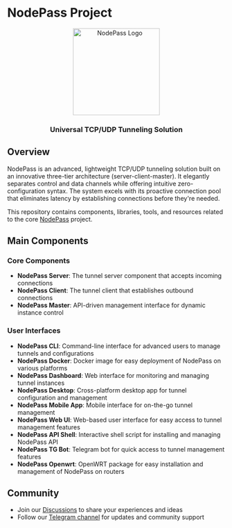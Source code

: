 # NodePass Project

<div align="center">
  <img src="https://cdn.yobc.de/assets/np-logo.png" alt="NodePass Logo" width="200">
  <h3>Universal TCP/UDP Tunneling Solution</h3>
</div>

## Overview

NodePass is an advanced, lightweight TCP/UDP tunneling solution built on an innovative three-tier architecture (server-client-master). It elegantly separates control and data channels while offering intuitive zero-configuration syntax. The system excels with its proactive connection pool that eliminates latency by establishing connections before they're needed.

This repository contains components, libraries, tools, and resources related to the core [NodePass](https://github.com/yosebyte/nodepass) project.

## Main Components

### Core Components

- **NodePass Server**: The tunnel server component that accepts incoming connections
- **NodePass Client**: The tunnel client that establishes outbound connections
- **NodePass Master**: API-driven management interface for dynamic instance control

### User Interfaces

- **NodePass CLI**: Command-line interface for advanced users to manage tunnels and configurations
- **NodePass Docker**: Docker image for easy deployment of NodePass on various platforms
- **NodePass Dashboard**: Web interface for monitoring and managing tunnel instances
- **NodePass Desktop**: Cross-platform desktop app for tunnel configuration and management
- **NodePass Mobile App**: Mobile interface for on-the-go tunnel management
- **NodePass Web UI**: Web-based user interface for easy access to tunnel management features
- **NodePass API Shell**: Interactive shell script for installing and managing NodePass API
- **NodePass TG Bot**: Telegram bot for quick access to tunnel management features
- **NodePass Openwrt**: OpenWRT package for easy installation and management of NodePass on routers

## Community

- Join our [Discussions](https://github.com/yosebyte/nodepass/discussions) to share your experiences and ideas
- Follow our [Telegram channel](https://t.me/NodePassChannel) for updates and community support
